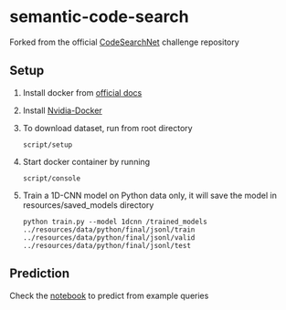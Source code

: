 # semantic-code-search

Forked from the official [CodeSearchNet](https://github.com/github/CodeSearchNet) challenge repository

## Setup

1. Install docker from [official docs](https://docs.docker.com/get-started/)

2. Install [Nvidia-Docker](https://github.com/NVIDIA/nvidia-docker)

3. To download dataset, run from root directory
      ```
      script/setup
      ```
4. Start docker container by running
    ```
    script/console
    ```
5. Train a 1D-CNN model on Python data only, it will save the model in resources/saved_models directory
    ```
    python train.py --model 1dcnn /trained_models ../resources/data/python/final/jsonl/train ../resources/data/python/final/jsonl/valid ../resources/data/python/final/jsonl/test
    ```

## Prediction

Check the [notebook](src/code_search.ipynb) to predict from example queries

